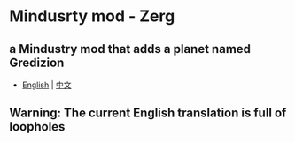 # Mindusrty mod - Zerg
## a Mindustry mod that adds a planet named Gredizion

- [English](README.md) | [中文](README_zh.md)

## Warning: The current English translation is full of loopholes